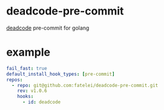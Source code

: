 # deadcode-pre-commit
[deadcode](https://go.dev/blog/deadcode) pre-commit for golang


# example


```yaml
fail_fast: true
default_install_hook_types: [pre-commit]
repos:
  - repo: git@github.com:fatelei/deadcode-pre-commit.git
    rev: v1.0.6
    hooks:
      - id: deadcode
```
